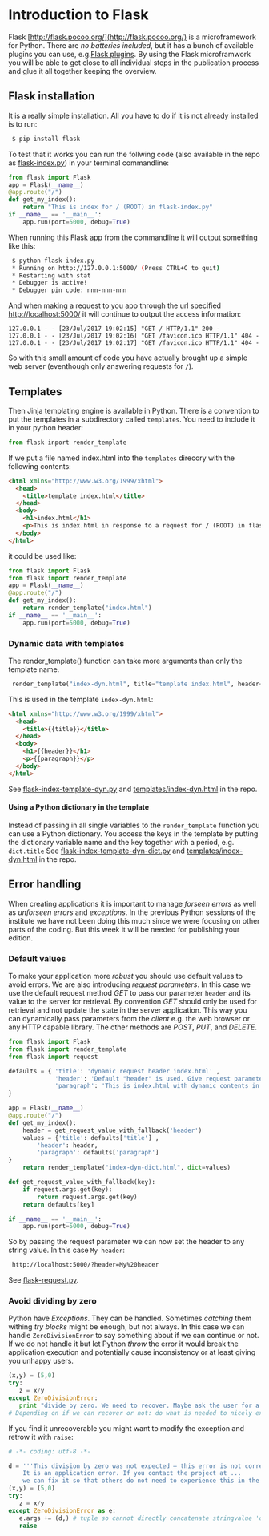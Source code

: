 # Introduction to Flask
Flask [http://flask.pocoo.org/](http://flask.pocoo.org/) is a microframework for Python. There are _no batteries included_, but it has a bunch of available plugins you can use, e.g.[Flask plugins](http://flask.pocoo.org/extensions/). By using the Flask microframwork you will be able to get close to all individual steps in the publication process and glue it all together keeping the overview.

## Flask installation
It is a really simple installation. All you have to do if it is not already installed is to run:
```bash
 $ pip install flask
```
To test that it works you can run the follwing code (also available in the repo as [flask-index.py](flask-index.py)) in your terminal commandline:
```python
from flask import Flask
app = Flask(__name__)
@app.route("/")
def get_my_index():
    return "This is index for / (ROOT) in flask-index.py"
if __name__ == '__main__':
    app.run(port=5000, debug=True)
```
When running this Flask app from the commandline it will output something like this: 
```bash
 $ python flask-index.py 
 * Running on http://127.0.0.1:5000/ (Press CTRL+C to quit)
 * Restarting with stat
 * Debugger is active!
 * Debugger pin code: nnn-nnn-nnn
```

And when making a request to you app through the url specified <http://localhost:5000/> it will continue to output the access information:

```
127.0.0.1 - - [23/Jul/2017 19:02:15] "GET / HTTP/1.1" 200 -
127.0.0.1 - - [23/Jul/2017 19:02:16] "GET /favicon.ico HTTP/1.1" 404 -
127.0.0.1 - - [23/Jul/2017 19:02:17] "GET /favicon.ico HTTP/1.1" 404 -
```

So with this small amount of code you have actually brought up a simple web server (eventhough only answering requests for `/`).

## Templates
Then Jinja templating engine is available in Python. There is a convention to put the templates in a subdirectory called `templates`.
You need to include it in your python header:
```python
from flask inport render_template
```

If we put a file named index.html into the `templates` direcory with the following contents:
```html
<html xmlns="http://www.w3.org/1999/xhtml">
  <head>
    <title>template index.html</title>
  </head>
  <body>
    <h1>index.html</h1>
    <p>This is index.html in response to a request for / (ROOT) in flask-index-template.py</p>
  </body>
</html>
```
it could be used like:
```python
from flask import Flask
from flask import render_template
app = Flask(__name__)
@app.route("/")
def get_my_index():
    return render_template("index.html")
if __name__ == '__main__':
    app.run(port=5000, debug=True)
``` 

### Dynamic data with templates 
The render_template() function can take more arguments than only the template name.
```python
 render_template("index-dyn.html", title="template index.html", header="index.html", paragraph="...") 
```

This is used in the template `index-dyn.html`:
```html
<html xmlns="http://www.w3.org/1999/xhtml">
  <head>
    <title>{{title}}</title>
  </head>
  <body>
    <h1>{{header}}</h1>
    <p>{{paragraph}}</p>
  </body>
</html>
```
See [flask-index-template-dyn.py](flask-index-template-dyn.py) and [templates/index-dyn.html](templates/index-dyn.html) in the repo.

#### Using a Python dictionary in the template 
Instead of passing in all single variables to the `render_template` function you can use a Python dictionary. You access the keys in the template by putting the dictionary variable name and the key together with a period, e.g. `dict.title` 
See [flask-index-template-dyn-dict.py](flask-index-template-dyn.py) and [templates/index-dyn.html](templates/index-dyn-dict.html) in the repo.

## Error handling
When creating applications it is important to manage _forseen errors_ as well as _unforseen errors_ and _exceptions_.
In the previous Python sessions of the institute we have not been doing this much since we were focusing on other parts of the coding. But this week it will be needed for publishing your edition.

### Default values
To make your application more _robust_ you should use default values to avoid errors. We are also introducing _request parameters_. In this case we use the default request method _GET_ to pass our parameter `header` and its value to the server for retrieval. By convention _GET_ should only be used for retrieval and not update the state in the server application. This way you can dynamically pass parameters from the _client_ e.g. the web browser or any HTTP capable library. The other methods are _POST_, _PUT_, and _DELETE_.

```python
from flask import Flask
from flask import render_template
from flask import request

defaults = { 'title': 'dynamic request header index.html' ,
             'header': 'Default "header" is used. Give request parameter header with a value to change it.',
             'paragraph': 'This is index.html with dynamic contents in response to a request for / (ROOT) in flask-request.py'
}

app = Flask(__name__)
@app.route("/")
def get_my_index():
    header = get_request_value_with_fallback('header')
    values = {'title': defaults['title'] ,
        'header': header,
        'paragraph': defaults['paragraph'] 
}
    return render_template("index-dyn-dict.html", dict=values)

def get_request_value_with_fallback(key):
    if request.args.get(key):
        return request.args.get(key)
    return defaults[key]

if __name__ == '__main__':
    app.run(port=5000, debug=True)
```
So by passing the request parameter we can now set the header to any string value. In this case `My header`: 
```bash
 http://localhost:5000/?header=My%20header
```
 
See [flask-request.py](flask-request.py).

### Avoid dividing by zero
Python have _Exceptions_. They can be handled. Sometimes _catching_ them  withing _try blocks_ might be enough, but not always. In this case  we can handle `ZeroDivisionError` to say something about if we can continue or not. If we do not handle it but let Python _throw_ the error it would break the application execution and potentially cause inconsistency or at least giving you unhappy users.

```python
(x,y) = (5,0)
try:
   z = x/y
except ZeroDivisionError:
   print "divide by zero. We need to recover. Maybe ask the user for a better value."
# Depending on if we can recover or not: do what is needed to nicely exit or take receovery actions
```

If you find it unrecoverable you might want to modify the exception and retrow it with `raise`:

```python
# -*- coding: utf-8 -*-

d = '''This division by zero was not expected — this error is not correctable by you.
    It is an application error. If you contact the project at ... 
    we can fix it so that others do not need to experience this in the future.'''
(x,y) = (5,0)
try:
   z = x/y
except ZeroDivisionError as e:
   e.args += (d,) # tuple so cannot directly concatenate stringvalue 'd' 
   raise
```
